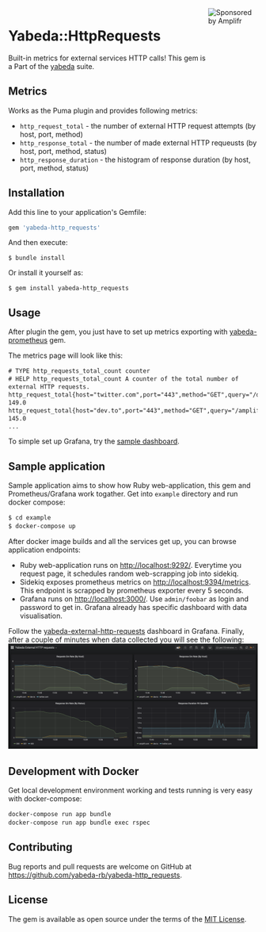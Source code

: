 <a href="https://amplifr.com/?utm_source=yabeda-http_requests">
  <img width="100" height="140" align="right"
    alt="Sponsored by Amplifr" src="https://amplifr-direct.s3-eu-west-1.amazonaws.com/social_images/image/37b580d9-3668-4005-8d5a-137de3a3e77c.png" />
</a>

# Yabeda::HttpRequests

Built-in metrics for external services HTTP calls! This gem is a Part of the [yabeda](https://github.com/yabeda-rb/yabeda) suite.

## Metrics

Works as the Puma plugin and provides following metrics:
 - `http_request_total` - the number of external HTTP request attempts (by host, port, method)
 - `http_response_total` - the number of made external HTTP requeusts (by host, port, method, status)
 - `http_response_duration` - the histogram of response duration (by host, port, method, status)

## Installation

Add this line to your application's Gemfile:

```ruby
gem 'yabeda-http_requests'
```

And then execute:

    $ bundle install

Or install it yourself as:

    $ gem install yabeda-http_requests

## Usage

After plugin the gem, you just have to set up metrics exporting with [yabeda-prometheus](https://github.com/yabeda-rb/yabeda-prometheus) gem.

The metrics page will look like this:

```
# TYPE http_requests_total_count counter
# HELP http_requests_total_count A counter of the total number of external HTTP requests.
http_request_total{host="twitter.com",port="443",method="GET",query="/dsalahutdinov1"} 149.0
http_request_total{host="dev.to",port="443",method="GET",query="/amplifr"} 145.0
...
```

To simple set up Grafana, try the [sample dashboard](https://github.com/yabeda-rb/yabeda-http_requests/blob/master/example/grafana/provisioning/dashboards/yabeda-http_requests.json).

## Sample application

Sample application aims to show how Ruby web-application, this gem and Prometheus/Grafana work togather.
Get into `example` directory and run docker compose:

```sh
$ cd example
$ docker-compose up
```

After docker image builds and all the services get up, you can browse application endpoints:
 - Ruby web-application runs on [http://localhost:9292/](http://localhost:9292/). Everytime you request page, it schedules random web-scrapping job into sidekiq.
 - Sidekiq exposes prometheus metrics on [http://localhost:9394/metrics](http://localhost:9394/metrics). This endpoint is scrapped by prometheus exporter every 5 seconds.
 - Grafana runs on [http://localhost:3000/](http://localhost:3000/). Use `admin/foobar` as login and password to get in. Grafana already has specific dashboard with data visualisation.

Follow the [yabeda-external-http-requests](http://localhost:3000/d/OGd-oEXWz/yabeda-external-http-requests?orgId=1&refresh=5s) dashboard in Grafana.
Finally, after a couple of minutes when data collected you will see the following:
![Monitor external HTTP calls with Grafana](docs/http_requests_rate_by_host.png)

## Development with Docker

Get local development environment working and tests running is very easy with docker-compose:
```bash
docker-compose run app bundle
docker-compose run app bundle exec rspec
```

## Contributing

Bug reports and pull requests are welcome on GitHub at https://github.com/yabeda-rb/yabeda-http_requests.


## License

The gem is available as open source under the terms of the [MIT License](https://opensource.org/licenses/MIT).
